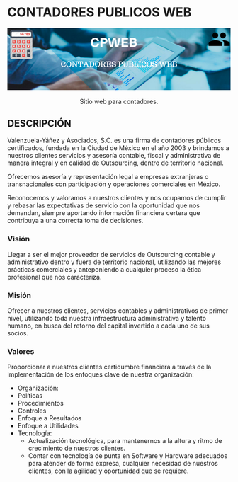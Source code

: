 # CONTADORES PUBLICOS WEB
<p align="center">
<img src="image/CPWEB.png" title="Perfiles aerodinamicos." >
<div align="center"> Sitio web para contadores.</div>
</p>

## DESCRIPCIÓN
Valenzuela-Yáñez y Asociados, S.C. es una firma de contadores públicos certificados,
fundada en la Ciudad de México en el año 2003 y brindamos a nuestros clientes servicios
y asesoría contable, fiscal y administrativa de manera integral y en calidad de Outsourcing,
dentro de territorio nacional.

Ofrecemos asesoría y representación legal a empresas extranjeras o transnacionales con participación y operaciones comerciales en México.

Reconocemos y valoramos a nuestros
clientes y nos ocupamos de cumplir y rebasar las expectativas de servicio con la oportunidad
que nos demandan, siempre aportando información financiera certera que contribuya a una correcta
toma de decisiones.

### Visión
Llegar a ser el mejor proveedor de servicios de Outsourcing contable y administrativo dentro y fuera
de territorio nacional, utilizando las mejores prácticas comerciales y anteponiendo a cualquier proceso
la ética profesional que nos caracteriza.

### Misión
Ofrecer a nuestros clientes, servicios contables y administrativos de primer nivel, utilizando toda nuestra infraestructura administrativa y talento humano, en busca del retorno del capital invertido a cada uno de
sus socios.
 
### Valores
Proporcionar a nuestros clientes certidumbre financiera a través de la implementación de los enfoques clave de nuestra organización:
-	Organización:
-	Políticas
-	Procedimientos
-	Controles
-	Enfoque a Resultados
-	Enfoque a Utilidades
-	Tecnología:
    - Actualización tecnológica, para mantenernos a la altura y ritmo de crecimiento de nuestros clientes.
    - Contar con tecnología de punta en Software y Hardware adecuados para atender de forma expresa, cualquier necesidad de nuestros clientes, con la agilidad y oportunidad que se requiere.

